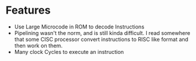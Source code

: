# Features
- Use Large Microcode in ROM to decode Instructions
-  Pipelining wasn't the norm, and is still kinda difficult. I read somewhere that some CISC processor convert instructions to RISC like format and then work on them.
- Many clock Cycles to execute an instruction